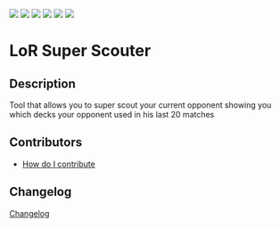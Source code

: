 <p align="left">
    <img src="https://img.shields.io/github/package-json/v/Cancler/lor-super-scouter/main?label=version">    
    <img src="https://img.shields.io/github/downloads/Cancler/lor-super-scouter/total">
    <img src="https://img.shields.io/github/commit-activity/m/Cancler/lor-super-scouter">
    <img src="https://img.shields.io/github/contributors/Cancler/lor-super-scouter">
    <img src="https://img.shields.io/github/last-commit/Cancler/lor-super-scouter">
    <img src="https://img.shields.io/twitter/follow/CanclerLoR?style=social">
</p>

# LoR Super Scouter

## Description
Tool that allows you to super scout your current opponent showing you which decks your opponent used in his last 20 matches 

## Contributors
- [How do I contribute](CONTRIBUTING.md)
## Changelog
[Changelog](CHANGELOG.md)